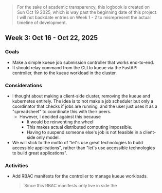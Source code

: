 > For the sake of academic transparency, this logbook is created on Sun Oct 19 2025, which is way past the beginning date of this project. I will not backdate entries on Week 1 - 2 to misrepresent the actual timeline of development.

## Week 3: Oct 16 - Oct 22, 2025

### Goals

- Make a simple kueue job submission controller that works end-to-end.
- It should relay command from the CLI to kueue via the FastAPI controller, then to the kueue workload in the cluster.

### Considerations

- I thought about making a client-side cluster, removing the kueue and kubernetes entirely. The idea is to not make a job scheduler but only a coordinator that checks if jobs are running, and the user just uses it as a "spreadsheet" to coordinate this with their peers.
  - However, I decided against this because 
    - It would be reinventing the wheel
    - This makes actual distributed computing impossible.
    - Having to suspend someone else's job is not feasible in a client-side only model.
- We will stick to the motto of "let's use great technologies to build accessible applications", rather than "let's use accessible technologies to build great applications".
  
### Activities

- Add RBAC manifests for the controller to manage kueue workloads.
  > Since this RBAC manifests only live in side the 